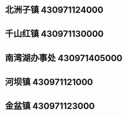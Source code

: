 # 北洲子镇 430971124000
# 千山红镇 430971130000
# 南湾湖办事处 430971405000
# 河坝镇 430971121000
# 金盆镇 430971123000
